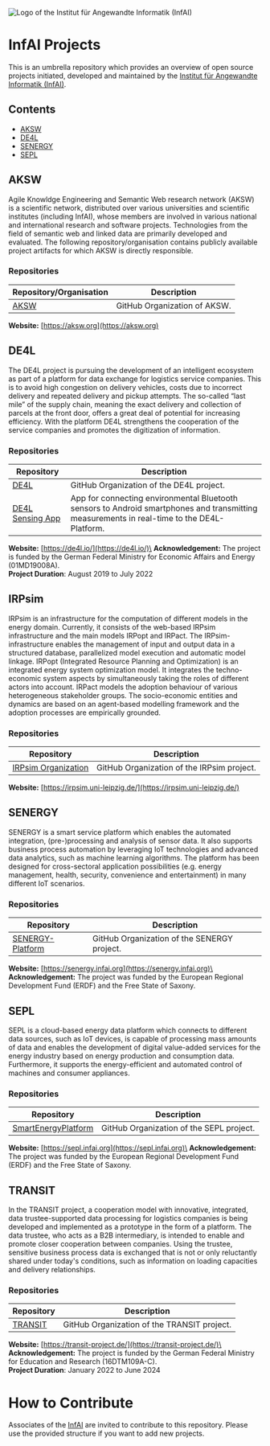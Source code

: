 ![Logo of the Institut für Angewandte Informatik (InfAI)](https://infai.org/wp-content/uploads/2017/07/infai_logo_final_without_light_small.jpg)

# InfAI Projects

This is an umbrella repository which provides an overview of open source projects initiated, developed and maintained by the [Institut für Angewandte Informatik (InfAI)](https://www.infai.org).

## Contents

- [AKSW](#aksw)
- [DE4L](#de4l)
- [SENERGY](#senergy)
- [SEPL](#sepl)

## AKSW
Agile Knowldge Engineering and Semantic Web research network (AKSW) is a scientific network, distributed over various universities and scientific institutes (including InfAI), whose members are involved in various national and international research and software projects. Technologies from the field of semantic web and linked data are primarily developed and evaluated. The following repository/organisation contains publicly available project artifacts for which AKSW is directly responsible.

### Repositories
| Repository/Organisation                                | Description                                 |
|--------------------------------------------------------|---------------------------------------------|
| [AKSW](https://github.com/AKSW)                        | GitHub Organization of AKSW. |

**Website:** [https://aksw.org](https://aksw.org)


## DE4L

The DE4L project is pursuing the development of an intelligent ecosystem as part of a platform for data exchange for logistics service companies. This is to avoid high congestion on delivery vehicles, costs due to incorrect delivery and repeated delivery and pickup attempts. The so-called “last mile” of the supply chain, meaning the exact delivery and collection of parcels at the front door, offers a great deal of potential for increasing efficiency. With the platform DE4L strengthens the cooperation of the service companies and promotes the digitization of information.

### Repositories
| Repository                                             | Description                                 |
|--------------------------------------------------------|---------------------------------------------|
| [DE4L](https://github.com/DE4L-Project)| GitHub Organization of the DE4L project. |
| [DE4L Sensing App](https://github.com/DE4L-Project/de4l-sensor-android-app)| App for connecting environmental Bluetooth sensors to Android smartphones and transmitting measurements in real-time to the DE4L-Platform.

**Website:** [https://de4l.io/](https://de4l.io/)\
**Acknowledgement:** The project is funded by the German Federal Ministry for Economic Affairs and Energy (01MD19008A).\
**Project Duration**: August 2019 to July 2022

## IRPsim

IRPsim is an infrastructure for the computation of different models in the energy domain. Currently, it consists of the web-based IRPsim infrastructure and the main models IRPopt and IRPact. The IRPsim-infrastructure enables the management of input and output data in a structured database, parallelized model execution and automatic model linkage. IRPopt (Integrated Resource Planning and Optimization) is an integrated energy system optimization model. It integrates the techno-economic system aspects by simultaneously taking the roles of different actors into account. IRPact models the adoption behaviour of various heterogeneous stakeholder groups. The socio-economic entities and dynamics are based on an agent-based modelling framework and the adoption processes are empirically grounded.

### Repositories
| Repository                                             | Description                                 |
|--------------------------------------------------------|---------------------------------------------|
| [IRPsim Organization](https://github.com/IRPsim)| GitHub Organization of the IRPsim project. |

**Website:** [https://irpsim.uni-leipzig.de/](https://irpsim.uni-leipzig.de/)

## SENERGY

SENERGY is a smart service platform which enables the automated integration, (pre-)processing and analysis of sensor data. It also supports business process automation by leveraging IoT technologies and advanced data analytics, such as machine learning algorithms. The platform has been designed for cross-sectoral application possibilities (e.g. energy management, health, security, convenience and entertainment) in many different IoT scenarios.

### Repositories
| Repository                                             | Description                                 |
|--------------------------------------------------------|---------------------------------------------|
| [SENERGY-Platform](https://github.com/SENERGY-Platform)| GitHub Organization of the SENERGY project. |

**Website:** [https://senergy.infai.org](https://senergy.infai.org)\
**Acknowledgement:** The project was funded by the European Regional Development Fund (ERDF) and the Free State of Saxony.

## SEPL
SEPL is a cloud-based energy data platform which connects to different data sources, such as IoT devices, is capable of processing mass amounts of data and enables the development of digital value-added services for the energy industry based on energy production and consumption data. Furthermore, it supports the energy-efficient and automated control of machines and consumer appliances. 

### Repositories
| Repository                                             | Description                                 |
|--------------------------------------------------------|---------------------------------------------|
| [SmartEnergyPlatform](https://github.com/SENERGY-Platform)| GitHub Organization of the SEPL project. |

**Website:** [https://sepl.infai.org](https://sepl.infai.org)\
**Acknowledgement:** The project was funded by the European Regional Development Fund (ERDF) and the Free State of Saxony.

## TRANSIT

In the TRANSIT project, a cooperation model with innovative, integrated, data trustee-supported data processing for logistics companies is being developed and implemented as a prototype in the form of a platform. The data trustee, who acts as a B2B intermediary, is intended to enable and promote closer cooperation between companies. Using the trustee, sensitive business process data is exchanged that is not or only reluctantly shared under today's conditions, such as information on loading capacities and delivery relationships.

### Repositories
| Repository                                             | Description                                 |
|--------------------------------------------------------|---------------------------------------------|
| [TRANSIT](https://github.com/TRANSIT-Infai)| GitHub Organization of the TRANSIT project. |


**Website:** [https://transit-project.de/](https://transit-project.de/)\
**Acknowledgement:** The project is funded by the German Federal Ministry for Education and Research (16DTM109A-C).\
**Project Duration**: January 2022 to June 2024

# How to Contribute

Associates of the [InfAI](https://www.infai.org) are invited to contribute to this repository. Please use the provided structure if you want to add new projects.
